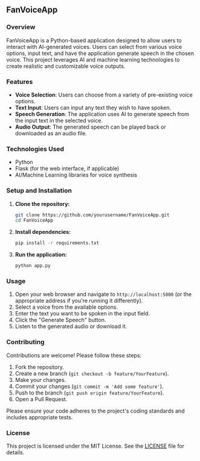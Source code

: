 ## FanVoiceApp

### Overview

FanVoiceApp is a Python-based application designed to allow users to interact with AI-generated voices. Users can select from various voice options, input text, and have the application generate speech in the chosen voice. This project leverages AI and machine learning technologies to create realistic and customizable voice outputs.

### Features

*   **Voice Selection**: Users can choose from a variety of pre-existing voice options.
*   **Text Input**: Users can input any text they wish to have spoken.
*   **Speech Generation**: The application uses AI to generate speech from the input text in the selected voice.
*   **Audio Output**: The generated speech can be played back or downloaded as an audio file.

### Technologies Used

*   Python
*   Flask (for the web interface, if applicable)
*   AI/Machine Learning libraries for voice synthesis

### Setup and Installation

1.  **Clone the repository:**
    ```bash
    git clone https://github.com/yourusername/FanVoiceApp.git
    cd FanVoiceApp
    ```
2.  **Install dependencies:**
    ```bash
    pip install -r requirements.txt
    ```
3.  **Run the application:**
    ```bash
    python app.py
    ```

### Usage

1.  Open your web browser and navigate to `http://localhost:5000` (or the appropriate address if you're running it differently).
2.  Select a voice from the available options.
3.  Enter the text you want to be spoken in the input field.
4.  Click the "Generate Speech" button.
5.  Listen to the generated audio or download it.

### Contributing

Contributions are welcome! Please follow these steps:

1.  Fork the repository.
2.  Create a new branch (`git checkout -b feature/YourFeature`).
3.  Make your changes.
4.  Commit your changes (`git commit -m 'Add some feature'`).
5.  Push to the branch (`git push origin feature/YourFeature`).
6.  Open a Pull Request.

Please ensure your code adheres to the project's coding standards and includes appropriate tests.

### License

This project is licensed under the MIT License. See the [LICENSE](LICENSE) file for details.

